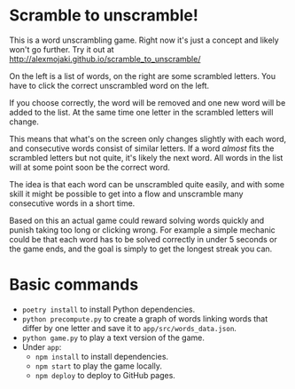 # Scramble to unscramble!

This is a word unscrambling game. Right now it's just a concept and likely won't go further. Try it out at http://alexmojaki.github.io/scramble_to_unscramble/

On the left is a list of words, on the right are some scrambled letters. You have to click the correct unscrambled word on the left.

If you choose correctly, the word will be removed and one new word will be added to the list. At the same time one letter in the scrambled letters will change.

This means that what's on the screen only changes slightly with each word, and consecutive words consist of similar letters. If a word *almost* fits the scrambled letters but not quite, it's likely the next word. All words in the list will at some point soon be the correct word.

The idea is that each word can be unscrambled quite easily, and with some skill it might be possible to get into a flow and unscramble many consecutive words in a short time.

Based on this an actual game could reward solving words quickly and punish taking too long or clicking wrong. For example a simple mechanic could be that each word has to be solved correctly in under 5 seconds or the game ends, and the goal is simply to get the longest streak you can.

# Basic commands

- `poetry install` to install Python dependencies.
- `python precompute.py` to create a graph of words linking words that differ by one letter and save it to `app/src/words_data.json`.
- `python game.py` to play a text version of the game.
- Under `app`:
    - `npm install` to install dependencies.
    - `npm start` to play the game locally.
    - `npm deploy` to deploy to GitHub pages.
    
